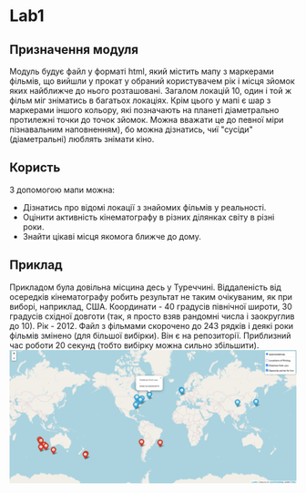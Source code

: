 # Lab1
## Призначення модуля
Модуль будує файл у форматі html, який містить мапу з маркерами фільмів, що вийшли у прокат у обраний користувачем рік і місця зйомок яких найближче до нього розташовані. Загалом локацій 10, один і той ж фільм міг зніматись в багатьох локаціях. Крім цього у мапі є шар з маркерами іншого кольору, які позначають на планеті діаметрально протилежні точки до точок зйомок. Можна вважати це до певної міри пізнавальним наповненням), бо можна дізнатись, чиї "сусіди" (діаметральні) люблять знімати кіно.
## Користь
З допомогою мапи можна:
- Дізнатись про відомі локації з знайомих фільмів у реальності.
- Оцінити активність кінематографу в різних ділянках світу в різні роки.
- Знайти цікаві місця якомога ближче до дому.
## Приклад
Прикладом була довільна місцина десь у Туреччині. Віддаленість від осередків кінематографу робить результат не таким очікуваним, як при виборі, наприклад, США. Координати - 40 градусів північної широти, 30 градусів східної довготи (так, я просто взяв рандомні числа і заокруглив до 10). Рік - 2012. Файл з фільмами скорочено до 243 рядків і деякі роки фільмів змінено (для більшої вибірки). Він є на репозиторії. Приблизний час роботи 20 секунд (тобто вибірку можна сильно збільшити).
![alt text](https://github.com/Kuzmarg/Lab1/blob/main/img.png)
